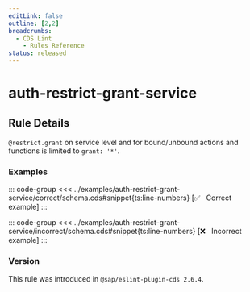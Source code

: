 ```yaml
---
editLink: false
outline: [2,2]
breadcrumbs:
  - CDS Lint
    - Rules Reference
status: released
---
```


<script setup>
  import PlaygroundBadge from '../../../.vitepress/theme/components/PlaygroundBadge.vue'
</script>

# auth-restrict-grant-service

## Rule Details

`@restrict.grant` on service level and for bound/unbound actions and functions is limited to `grant: '*'`.

### Examples

::: code-group
<<< ../examples/auth-restrict-grant-service/correct/schema.cds#snippet{ts:line-numbers} [✅ &nbsp; Correct example]
:::
<PlaygroundBadge
  name="auth-restrict-grant-service"
  kind="correct"
  :rules="{'@sap/cds/auth-restrict-grant-service': ['error', 'show']}"
  :files="['schema.cds']"
/>

::: code-group
<<< ../examples/auth-restrict-grant-service/incorrect/schema.cds#snippet{ts:line-numbers} [❌ &nbsp; Incorrect example]
:::
<PlaygroundBadge
  name="auth-restrict-grant-service"
  kind="incorrect"
  :rules="{'@sap/cds/auth-restrict-grant-service': ['error', 'show']}"
  :files="['schema.cds']"
/>

### Version
This rule was introduced in `@sap/eslint-plugin-cds 2.6.4`.

<!--
### Resources
[Rule source](https://github.tools.sap/cap/eslint-plugin-cds/tree/main/lib/rules/auth-restrict-grant-service.js)
-->
